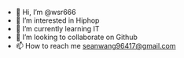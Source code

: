 - 👋 Hi, I’m @wsr666
- 👀 I’m interested in Hiphop
- 🌱 I’m currently learning IT
- 💞️ I’m looking to collaborate on Github
- 📫 How to reach me seanwang96417@gmail.com

<!---
wsr666/wsr666 is a ✨ special ✨ repository because its `README.md` (this file) appears on your GitHub profile.
You can click the Preview link to take a look at your changes.
--->
